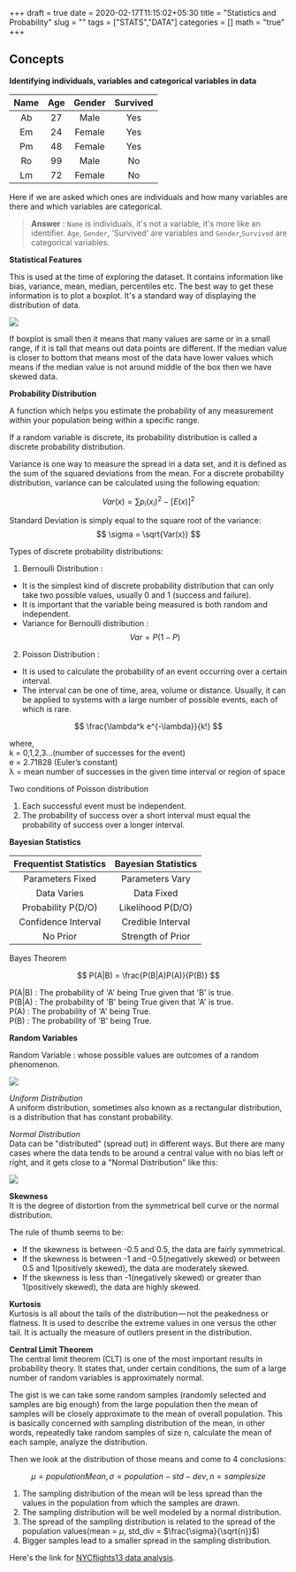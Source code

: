 +++
draft = true
date = 2020-02-17T11:15:02+05:30
title = "Statistics and Probability"
slug = ""
tags = ["STATS","DATA"]
categories = []
math = "true"
+++

## Concepts

**Identifying individuals, variables and categorical variables in data**

Name | Age | Gender | Survived
:--:|:-:|:-:|:-:|
Ab|27|Male|Yes
Em|24|Female|Yes
Pm|48|Female|Yes
Ro|99|Male|No
Lm|72|Female|No

Here if we are asked which ones are individuals and how many variables are there and which variables are categorical.

> **Answer** : `Name` is individuals, it's not a variable, it's more like an identifier. `Age`, `Gender`, 'Survived' are variables and `Gender`,`Survived` are categorical variables.



**Statistical Features**

This is used at the time of exploring the dataset. It contains information like bias, variance, mean, median, percentiles etc.
The best way to get these information is to plot a boxplot. It's a standard way of displaying the distribution of data.

![](https://github.com/myselfHimanshu/Portfolio-Website/blob/master/images/boxplot.png?raw=true)

If boxplot is small then it means that many values are same or in a small range, if it is tall that means out data points are different. If the median value is closer to bottom that means most of the data have lower values which means if the median value is not around middle of the box then we have skewed data.  

**Probability Distribution**

A function which helps you estimate the probability of any measurement within your population being within a specific range.

If a random variable is discrete, its probability distribution is called a discrete probability distribution.

Variance is one way to measure the spread in a data set, and it is defined as the sum of the squared deviations from the mean. For a discrete probability distribution, variance can be calculated using the following equation:

$$ Var(x) = \sum{p_i (x_i)^2} - [E(x)]^2$$

Standard Deviation is simply equal to the square root of the variance:
$$ \sigma = \sqrt{Var(x)} $$

Types of discrete probability distributions:

1. Bernoulli Distribution :
  - It is the simplest kind of discrete probability distribution that can only take two possible values, usually 0 and 1 (success and failure).<br>
  - It is important that the variable being measured is both random and independent.<br>
  - Variance for Bernoulli distribution : $$ Var = P(1-P) $$
2. Poisson Distribution :
  - It is used to calculate the probability of an event occurring over a certain interval.<br>
  - The interval can be one of time, area, volume or distance. Usually, it can be applied to systems with a large number of possible events, each of which is rare.<br>

$$ \frac{\lambda^k e^{-\lambda}}{k!} $$

where,<br>
k = 0,1,2,3…(number of successes for the event)<br>
e = 2.71828 (Euler’s constant)<br>
λ = mean number of successes in the given time interval or region of space<br>

Two conditions of Poisson distribution<br>
1. Each successful event must be independent. <br>
2. The probability of success over a short interval must equal the probability of success over a longer interval. <br>



**Bayesian Statistics**

|Frequentist Statistics|Bayesian Statistics|
|:-:|:-:|
Parameters Fixed | Parameters Vary
Data Varies | Data Fixed
Probability P(D/O) | Likelihood P(D/O)
Confidence Interval | Credible Interval
No Prior | Strength of Prior

Bayes Theorem

$$ P(A|B) = \frac{P(B|A)P(A)}{P(B)} $$

P(A|B) : The probability of 'A' being True given that 'B' is true.<br>
P(B|A) : The probability of 'B' being True given that 'A' is true.<br>
P(A) : The probability of 'A' being True.<br>
P(B) : The probability of 'B' being True.<br>

**Random Variables**

Random Variable : whose possible values are outcomes of a random phenomenon.

![](https://github.com/myselfHimanshu/Portfolio-Website/blob/master/images/continuous-variable.jpg?raw=true)

*Uniform Distribution*<br>
A uniform distribution, sometimes also known as a rectangular distribution, is a distribution that has constant probability.

*Normal Distribution*<br>
Data can be "distributed" (spread out) in different ways. But there are many cases where the data tends to be around a central value with no bias left or right, and it gets close to a "Normal Distribution" like this:

![](https://github.com/myselfHimanshu/Portfolio-Website/blob/master/images/bell-curve.jpg?raw=true)

**Skewness**<br>
It is the degree of distortion from the symmetrical bell curve or the normal distribution.

The rule of thumb seems to be:

- If the skewness is between -0.5 and 0.5, the data are fairly symmetrical.
- If the skewness is between -1 and -0.5(negatively skewed) or between 0.5 and 1(positively skewed), the data are moderately skewed.
- If the skewness is less than -1(negatively skewed) or greater than 1(positively skewed), the data are highly skewed.

**Kurtosis**<br>
Kurtosis is all about the tails of the distribution — not the peakedness or flatness. It is used to describe the extreme values in one versus the other tail. It is actually the measure of outliers present in the distribution.


**Central Limit Theorem**<br>
The central limit theorem (CLT) is one of the most important results in probability theory. It states that, under certain conditions, the sum of a large number of random variables is approximately normal.

The gist is we can take some random samples (randomly selected and samples are big enough) from the large population then the mean of samples will be closely approximate to the mean of overall population. This is basically concerned with sampling distribution of the mean, in other words, repeatedly take random samples of size n, calculate the mean of each sample, analyze the distribution.

Then we look at the distribution of those means and come to 4 conclusions:

$$\mu = populationMean , \sigma = population-std-dev, n = sample size $$

1. The sampling distribution of the mean will be less spread than the values in the population from which the samples are drawn.
2. The sampling distribution will be well modeled by a normal distribution.
3. The spread of the sampling distribution is related to the spread of the population values(mean = $\mu$, std_div = $\frac{\sigma}{\sqrt{n}}$)
4. Bigger samples lead to a smaller spread in the sampling distribution.

Here's the link for <a href="https://gist.github.com/myselfHimanshu/d2c638191909abb7e16581a2fbc945b7" target="_blank">NYCflights13 data analysis</a>.
